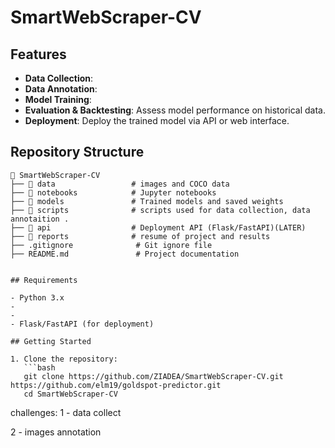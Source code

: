 # SmartWebScraper-CV


## Features

- **Data Collection**: 
- **Data Annotation**: 
- **Model Training**:
- **Evaluation & Backtesting**: Assess model performance on historical data.
- **Deployment**: Deploy the trained model via API or web interface.

## Repository Structure

```
📂 SmartWebScraper-CV
├── 📂 data                 # images and COCO data
├── 📂 notebooks            # Jupyter notebooks 
├── 📂 models               # Trained models and saved weights
├── 📂 scripts              # scripts used for data collection, data annotaition .
├── 📂 api                  # Deployment API (Flask/FastAPI)(LATER)
├── 📂 reports              # resume of project and results
├── .gitignore              # Git ignore file
├── README.md               # Project documentation


## Requirements

- Python 3.x
- 
- 
- Flask/FastAPI (for deployment)

## Getting Started

1. Clone the repository:
   ```bash
   git clone https://github.com/ZIADEA/SmartWebScraper-CV.git   https://github.com/elm19/goldspot-predictor.git
   cd SmartWebScraper-CV
   ```
   
  
  
challenges: 
1 - data collect

2 - images annotation 
